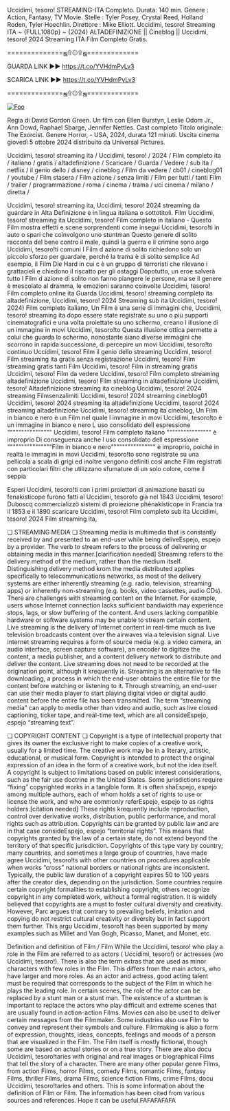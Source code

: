 Uccidimi, tesoro! STREAMING-ITA Completo. Durata: 140 min. Genere : Action, Fantasy, TV Movie. Stelle : Tyler Posey, Crystal Reed, Holland Roden, Tyler Hoechlin. Direttore : Mike Elliott. Uccidimi, tesoro! Streaming ITA ~ {FULL1080p} ~ {2024} ALTADEFINIZIONE || Cineblog || Uccidimi, tesoro! 2024 Streaming ITA Film Completo Gratis.

==============ஜ۩۞۩ஜ=============

GUARDA LINK ►► https://t.co/YVHdmPyLv3

SCARICA LINK ►► https://t.co/YVHdmPyLv3

==============ஜ۩۞۩ஜ=============

<p dir="auto"><a href="https://t.co/YVHdmPyLv3" rel="nofollow"><img src="https://camo.githubusercontent.com/917e6ed5c302499242165dcc02bdbce85c075fd21b35918eb9c0b771855261b8/68747470733a2f2f7374617469632e7769787374617469632e636f6d2f6d656469612f6232343966395f61646163386637306662336634356238383639313639366337376465313866337e6d76322e676966" alt="Foo" style="max-width: 100%;"></a></p>

Regia di David Gordon Green. Un film con Ellen Burstyn, Leslie Odom Jr., Ann Dowd, Raphael Sbarge, Jennifer Nettles. Cast completo Titolo originale: The Exorcist. Genere Horror, - USA, 2024, durata 121 minuti. Uscita cinema giovedì 5 ottobre 2024 distribuito da Universal Pictures.

Uccidimi, tesoro! streaming ita / Uccidimi, tesoro! / 2024 / Film completo ita / italiano / gratis / altadefinizione / Scaricare / Guarda / Vedere / sub ita / netflix / il genio dello / disney / cineblog / Film da vedere / cb01 / cineblog01 / youtube / Film stasera / Film azione / senza limiti / Film per tutti / tanti Film / trailer / programmazione / roma / cinema / trama / uci cinema / milano / diretta /

Uccidimi, tesoro! streaming ita, Uccidimi, tesoro! 2024 streaming da guardare in Alta Definizione e in lingua italiana o sottotitoli. Film Uccidimi, tesoro! streaming ita Uccidimi, tesoro! Film completo in italiano - Questo Film mostra effetti e scene sorprendenti come insegui Uccidimi, tesoro!ti in auto o spari che coinvolgono uno stuntman Questo genere di solito racconta del bene contro il male, quindi la guerra e il crimine sono argo Uccidimi, tesoro!ti comuni I Film d azione di solito richiedono solo un piccolo sforzo per guardare, perché la trama è di solito semplice Ad esempio, il Film Die Hard in cui c è un gruppo di terroristi che rilevano i grattacieli e chiedono il riscatto per gli ostaggi Dopotutto, un eroe salverà tutto I Film d azione di solito non fanno piangere le persone, ma se il genere è mescolato al dramma, le emozioni saranno coinvolte Uccidimi, tesoro! Film completo online ita Guarda Uccidimi, tesoro! streaming completo ita altadefinizione, Uccidimi, tesoro! 2024 Streaming sub ita Uccidimi, tesoro! 2024) Film completo italiano, Un Film è una serie di immagini che, Uccidimi, tesoro! streaming ita dopo essere state registrate su uno o più supporti cinematografici e una volta proiettate su uno schermo, creano l illusione di un immagine in movi Uccidimi, tesoro!to Questa illusione ottica permette a colui che guarda lo schermo, nonostante siano diverse immagini che scorrono in rapida successione, di percepire un movi Uccidimi, tesoro!to continuo Uccidimi, tesoro! Film il genio dello streaming Uccidimi, tesoro! Film streaming ita gratis senza registrazione Uccidimi, tesoro! Film streaming gratis tanti Film Uccidimi, tesoro! Film in streaming gratis Uccidimi, tesoro! Film da vedere Uccidimi, tesoro! Film completo streaming altadefinizione Uccidimi, tesoro! Film streaming in altadefinizione Uccidimi, tesoro! Altadefinizione streaming ita cineblog Uccidimi, tesoro! 2024 streaming Filmsenzalimiti Uccidimi, tesoro! 2024 streaming cineblog01 Uccidimi, tesoro! 2024 streaming ita altadefinizione Uccidimi, tesoro! 2024 streaming altadefinizione Uccidimi, tesoro! streaming ita cineblog, Un Film in bianco e nero è un Film nel quale l immagine in movi Uccidimi, tesoro!to è un immagine in bianco e nero L uso consolidato dell espressione """""""""""""""" Uccidimi, tesoro! Film completo italiano """""""""""""""" è improprio Di conseguenza anche l uso consolidato dell espressione """"""""""""""""Film in bianco e nero"""""""""""""""" è improprio, poiché in realtà le immagini in movi Uccidimi, tesoro!to sono registrate su una pellicola a scala di grigi ed inoltre vengono definiti così anche Film registrati con particolari filtri che utilizzano sfumature di un solo colore, come il seppia

Esperi Uccidimi, tesoro!ti con i primi proiettori di animazione basati su fenakisticope furono fatti al Uccidimi, tesoro!o già nel 1843 Uccidimi, tesoro! Duboscq commercializzò sistemi di proiezione phénakisticope in Francia tra il 1853 e il 1890 scaricare Uccidimi, tesoro! Film completo sub ita Uccidimi, tesoro! 2024 Film streaming ita,

❏ STREAMING MEDIA ❏ Streaming media is multimedia that is constantly received by and presented to an end-user while being deliveEspejo, espejo by a provider. The verb to stream refers to the process of delivering or obtaining media in this manner.[clarification needed] Streaming refers to the delivery method of the medium, rather than the medium itself. Distinguishing delivery method krom the media distributed applies specifically to telecommunications networks, as most of the delivery systems are either inherently streaming (e.g. radio, television, streaming apps) or inherently non-streaming (e.g. books, video cassettes, audio CDs). There are challenges with streaming content on the Internet. For example, users whose Internet connection lacks sufficient bandwidth may experience stops, lags, or slow buffering of the content. And users lacking compatible hardware or software systems may be unable to stream certain content. Live streaming is the delivery of Internet content in real-time much as live television broadcasts content over the airwaves via a television signal. Live internet streaming requires a form of source media (e.g. a video camera, an audio interface, screen capture software), an encoder to digitize the content, a media publisher, and a content delivery network to distribute and deliver the content. Live streaming does not need to be recorded at the origination point, although it krequently is. Streaming is an alternative to file downloading, a process in which the end-user obtains the entire file for the content before watching or listening to it. Through streaming, an end-user can use their media player to start playing digital video or digital audio content before the entire file has been transmitted. The term “streaming media” can apply to media other than video and audio, such as live closed captioning, ticker tape, and real-time text, which are all consideEspejo, espejo “streaming text”.

❏ COPYRIGHT CONTENT ❏ Copyright is a type of intellectual property that gives its owner the exclusive right to make copies of a creative work, usually for a limited time. The creative work may be in a literary, artistic, educational, or musical form. Copyright is intended to protect the original expression of an idea in the form of a creative work, but not the idea itself. A copyright is subject to limitations based on public interest considerations, such as the fair use doctrine in the United States. Some jurisdictions require “fixing” copyrighted works in a tangible form. It is often shaEspejo, espejo among multiple authors, each of whom holds a set of rights to use or license the work, and who are commonly referEspejo, espejo to as rights holders.[citation needed] These rights krequently include reproduction, control over derivative works, distribution, public performance, and moral rights such as attribution. Copyrights can be granted by public law and are in that case consideEspejo, espejo “territorial rights”. This means that copyrights granted by the law of a certain state, do not extend beyond the territory of that specific jurisdiction. Copyrights of this type vary by country; many countries, and sometimes a large group of countries, have made agree Uccidimi, tesoro!ts with other countries on procedures applicable when works “cross” national borders or national rights are inconsistent. Typically, the public law duration of a copyright expires 50 to 100 years after the creator dies, depending on the jurisdiction. Some countries require certain copyright formalities to establishing copyright, others recognize copyright in any completed work, without a formal registration. It is widely believed that copyrights are a must to foster cultural diversity and creativity. However, Parc argues that contrary to prevailing beliefs, imitation and copying do not restrict cultural creativity or diversity but in fact support them further. This argu Uccidimi, tesoro!t has been supported by many examples such as Millet and Van Gogh, Picasso, Manet, and Monet, etc.

Definition and definition of Film / Film While the Uccidimi, tesoro! who play a role in the Film are referred to as actors ( Uccidimi, tesoro!) or actresses (wo Uccidimi, tesoro!). There is also the term extras that are used as minor characters with few roles in the Film. This differs from the main actors, who have larger and more roles. As an actor and actress, good acting talent must be required that corresponds to the subject of the Film in which he plays the leading role. In certain scenes, the role of the actor can be replaced by a stunt man or a stunt man. The existence of a stuntman is important to replace the actors who play difficult and extreme scenes that are usually found in action-action Films. Movies can also be used to deliver certain messages from the Filmmaker. Some industries also use Film to convey and represent their symbols and culture. Filmmaking is also a form of expression, thoughts, ideas, concepts, feelings and moods of a person that are visualized in the Film. The Film itself is mostly fictional, though some are based on actual stories or on a true story. There are also docu Uccidimi, tesoro!taries with original and real images or biographical Films that tell the story of a character. There are many other popular genre Films, from action Films, horror Films, comedy Films, romantic Films, fantasy Films, thriller Films, drama Films, science fiction Films, crime Films, docu Uccidimi, tesoro!taries and others. This is some information about the definition of Film or Film. The information has been cited from various sources and references. Hope it can be useful.FAFAFAFAFA
